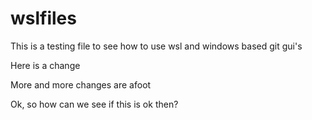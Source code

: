 # wslfiles
This is a testing file to see how to use wsl and windows based git gui's

Here is a change

More and more changes are afoot

Ok, so how can we see if this is ok then?